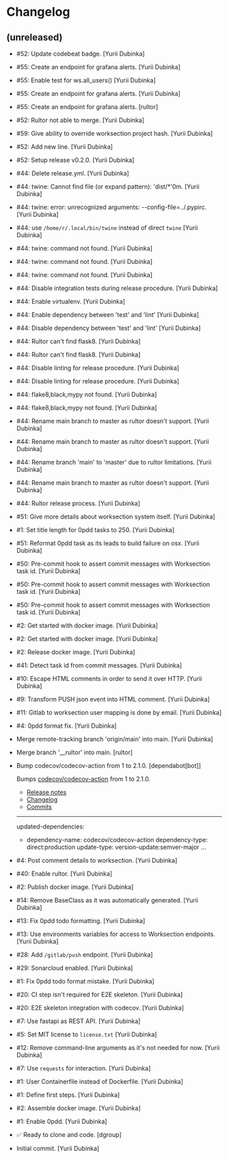 Changelog
=========


(unreleased)
------------
- #52: Update codebeat badge. [Yurii Dubinka]
- #55: Create an endpoint for grafana alerts. [Yurii Dubinka]
- #55: Enable test for ws.all_users() [Yurii Dubinka]
- #55: Create an endpoint for grafana alerts. [Yurii Dubinka]
- #55: Create an endpoint for grafana alerts. [rultor]
- #52: Rultor not able to merge. [Yurii Dubinka]
- #59: Give ability to override worksection project hash. [Yurii
  Dubinka]
- #52: Add new line. [Yurii Dubinka]
- #52: Setup release v0.2.0. [Yurii Dubinka]
- #44: Delete release.yml. [Yurii Dubinka]
- #44: twine: Cannot find file (or expand pattern): 'dist/*'0m. [Yurii
  Dubinka]
- #44: twine: error: unrecognized arguments: --config-file=../.pypirc.
  [Yurii Dubinka]
- #44: use `/home/r/.local/bin/twine` instead of direct `twine` [Yurii
  Dubinka]
- #44: twine: command not found. [Yurii Dubinka]
- #44: twine: command not found. [Yurii Dubinka]
- #44: twine: command not found. [Yurii Dubinka]
- #44: Disable integration tests during release procedure. [Yurii
  Dubinka]
- #44: Enable virtualenv. [Yurii Dubinka]
- #44: Enable dependency between 'test' and 'lint' [Yurii Dubinka]
- #44: Disable dependency between 'test' and 'lint' [Yurii Dubinka]
- #44: Rultor can't find flask8. [Yurii Dubinka]
- #44: Rultor can't find flask8. [Yurii Dubinka]
- #44: Disable linting for release procedure. [Yurii Dubinka]
- #44: Disable linting for release procedure. [Yurii Dubinka]
- #44: flake8,black,mypy not found. [Yurii Dubinka]
- #44: flake8,black,mypy not found. [Yurii Dubinka]
- #44: Rename main branch to master as rultor doesn't support. [Yurii
  Dubinka]
- #44: Rename main branch to master as rultor doesn't support. [Yurii
  Dubinka]
- #44: Rename branch 'main' to 'master' due to rultor limitations.
  [Yurii Dubinka]
- #44: Rename main branch to master as rultor doesn't support. [Yurii
  Dubinka]
- #44: Rultor release process. [Yurii Dubinka]
- #51: Give more details about worksection system itself. [Yurii
  Dubinka]
- #1: Set title length for 0pdd tasks to 250. [Yurii Dubinka]
- #51: Reformat 0pdd task as its leads to build failure on osx. [Yurii
  Dubinka]
- #50: Pre-commit hook to assert commit messages with Worksection task
  id. [Yurii Dubinka]
- #50: Pre-commit hook to assert commit messages with Worksection task
  id. [Yurii Dubinka]
- #50: Pre-commit hook to assert commit messages with Worksection task
  id. [Yurii Dubinka]
- #2: Get started with docker image. [Yurii Dubinka]
- #2: Get started with docker image. [Yurii Dubinka]
- #2: Release docker image. [Yurii Dubinka]
- #41: Detect task id from commit messages. [Yurii Dubinka]
- #10: Escape HTML comments in order to send it over HTTP. [Yurii
  Dubinka]
- #9: Transform PUSH json event into HTML comment. [Yurii Dubinka]
- #11: Gitlab to worksection user mapping is done by email. [Yurii
  Dubinka]
- #4: 0pdd format fix. [Yurii Dubinka]
- Merge remote-tracking branch 'origin/main' into main. [Yurii Dubinka]
- Merge branch '__rultor' into main. [rultor]
- Bump codecov/codecov-action from 1 to 2.1.0. [dependabot[bot]]

  Bumps [codecov/codecov-action](https://github.com/codecov/codecov-action) from 1 to 2.1.0.
  - [Release notes](https://github.com/codecov/codecov-action/releases)
  - [Changelog](https://github.com/codecov/codecov-action/blob/master/CHANGELOG.md)
  - [Commits](https://github.com/codecov/codecov-action/compare/v1...v2.1.0)

  ---
  updated-dependencies:
  - dependency-name: codecov/codecov-action
    dependency-type: direct:production
    update-type: version-update:semver-major
  ...
- #4: Post comment details to worksection. [Yurii Dubinka]
- #40: Enable rultor. [Yurii Dubinka]
- #2: Publish docker image. [Yurii Dubinka]
- #14: Remove BaseClass as it was automatically generated. [Yurii
  Dubinka]
- #13: Fix 0pdd todo formatting. [Yurii Dubinka]
- #13: Use environments variables for access to Worksection endpoints.
  [Yurii Dubinka]
- #28: Add `/gitlab/push` endpoint. [Yurii Dubinka]
- #29: Sonarcloud enabled. [Yurii Dubinka]
- #1: Fix 0pdd todo format mistake. [Yurii Dubinka]
- #20: CI step isn't required for E2E skeleton. [Yurii Dubinka]
- #20: E2E skeleton integration with codecov. [Yurii Dubinka]
- #7: Use fastapi as REST API. [Yurii Dubinka]
- #5: Set MIT license to `license.txt` [Yurii Dubinka]
- #12: Remove command-line arguments as it's not needed for now. [Yurii
  Dubinka]
- #7: Use `requests` for interaction. [Yurii Dubinka]
- #1: User Containerfile instead of Dockerfile. [Yurii Dubinka]
- #1: Define first steps. [Yurii Dubinka]
- #2: Assemble docker image. [Yurii Dubinka]
- #1: Enable 0pdd. [Yurii Dubinka]
- ✅ Ready to clone and code. [dgroup]
- Initial commit. [Yurii Dubinka]


